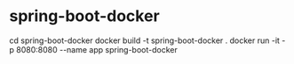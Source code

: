 # spring-boot-docker

cd spring-boot-docker
docker build -t spring-boot-docker . 
docker run -it -p 8080:8080 --name app spring-boot-docker
